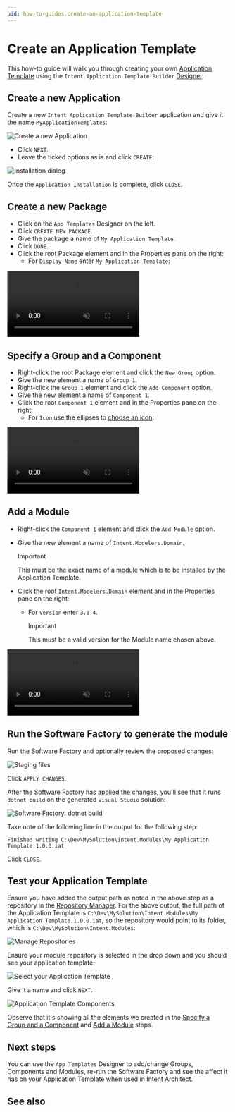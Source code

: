 ```yaml
---
uid: how-to-guides.create-an-application-template
---
```

# Create an Application Template

This how-to guide will walk you through creating your own [Application Template](xref:references.application-templates) using the `Intent Application Template Builder` [Designer](xref:references.designers).

## Create a new Application

Create a new `Intent Application Template Builder` application and give it the name `MyApplicationTemplates`:

![Create a new Application](images/my-app-templates-creation.png)

- Click `NEXT`.
- Leave the ticked options as is and click `CREATE`:

![Installation dialog](images/installation-dialog.png)

Once the `Application Installation` is complete, click `CLOSE`.

## Create a new Package

- Click on the `App Templates` Designer on the left.
- Click `CREATE NEW PACKAGE`.
- Give the package a name of `My Application Template`.
- Click `DONE`.
- Click the root Package element and in the Properties pane on the right:
  - For `Display Name` enter `My Application Template`:

<p><video style="max-width: 100%" muted="true" loop="true" autoplay="true" src="videos/create-package.mp4"></video></p>

## Specify a Group and a Component

- Right-click the root Package element and click the `New Group` option.
- Give the new element a name of `Group 1`.
- Right-click the `Group 1` element and click the `Add Component` option.
- Give the new element a name of `Component 1`.
- Click the root `Component 1` element and in the Properties pane on the right:
  - For `Icon` use the ellipses to [choose an icon](xref:how-to-guides.use-the-change-icon-dialogue):

<p><video style="max-width: 100%" muted="true" loop="true" autoplay="true" src="videos/create-group-and-component.mp4"></video></p>

## Add a Module

- Right-click the `Component 1` element and click the `Add Module` option.
- Give the new element a name of `Intent.Modelers.Domain`.

    > [!IMPORTANT]
    > This must be the exact name of a [module](xref:references.modules) which is to be installed by the Application Template.
- Click the root `Intent.Modelers.Domain` element and in the Properties pane on the right:
  - For `Version` enter `3.0.4`.

    > [!IMPORTANT]
    > This must be a valid version for the Module name chosen above.

<p><video style="max-width: 100%" muted="true" loop="true" autoplay="true" src="videos/add-a-module.mp4"></video></p>

## Run the Software Factory to generate the module

Run the Software Factory and optionally review the proposed changes:

![Staging files](images/software-factory-run.png)

Click `APPLY CHANGES`.

After the Software Factory has applied the changes, you'll see that it runs `dotnet build` on the generated `Visual Studio` solution:

![Software Factory: dotnet build](images/software-factory-dotnet-build.png)

Take note of the following line in the output for the following step:

```text
Finished writing C:\Dev\MySolution\Intent.Modules\My Application Template.1.0.0.iat
```

Click `CLOSE`.

## Test your Application Template

Ensure you have added the output path as noted in the above step as a repository in the [Repository Manager](xref:how-to-guides.manage-repositories). For the above output, the full path of the Application Template is `C:\Dev\MySolution\Intent.Modules\My Application Template.1.0.0.iat`, so the repository would point to its folder, which is `C:\Dev\MySolution\Intent.Modules`:

![Manage Repositories](images/repo-manager-module-folder.png)

Ensure your module repository is selected in the drop down and you should see your application template:

![Select your Application Template](images/testing-select-application-template.png)

Give it a name and click `NEXT`.

![Application Template Components](images/testing-select-application-template-components.png)

Observe that it's showing all the elements we created in the [Specify a Group and a Component](#specify-a-group-and-a-component) and [Add a Module](#add-a-module) steps.

## Next steps

You can use the `App Templates` Designer to add/change Groups, Components and Modules, re-run the Software Factory and see the affect it has on your Application Template when used in Intent Architect.

## See also

[](xref:references.application-templates)

